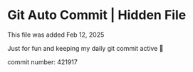 # Git Auto Commit | Hidden File

This file was added Feb 12, 2025

Just for fun and keeping my daily git commit active 🤪

commit number: 421917
